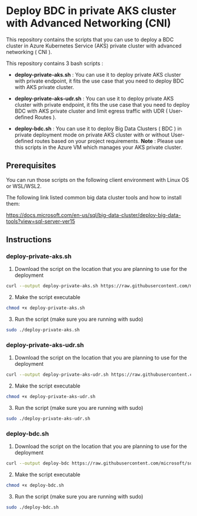 # Deploy BDC in private AKS cluster with Advanced Networking (CNI)

This repository contains the scripts that you can use to deploy a BDC cluster in Azure Kubernetes Service (AKS) private cluster with advanced networking ( CNI ). 

This repository contains 3 bash scripts : 
- **deploy-private-aks.sh** : You can use it to deploy private AKS cluster with private endpoint, it fits the use case that you need to deploy BDC with AKS private cluster.

- **deploy-private-aks-udr.sh** : You can use it to deploy private AKS cluster with private endpoint, it fits the use case that you need to deploy BDC with AKS private cluster and limit egress traffic with UDR ( User-defined Routes ). 

- **deploy-bdc.sh** : You can use it to deploy Big Data Clusters ( BDC ) in private deployment mode on private AKS cluster with or without User-defined routes based on your project requirements.  **Note** : Please use this scripts in the Azure VM which manages your AKS private cluster. 


## Prerequisites

You can run those scripts on the following client environment with Linux OS or WSL/WSL2.

The following link listed common big data cluster tools and how to install them:

https://docs.microsoft.com/en-us/sql/big-data-cluster/deploy-big-data-tools?view=sql-server-ver15


## Instructions

### deploy-private-aks.sh

1. Download the script on the location that you are planning to use for the deployment

``` bash
curl --output deploy-private-aks.sh https://raw.githubusercontent.com/microsoft/sql-server-samples/master/samples/features/sql-big-data-cluster/deployment/private-aks/scripts/deploy-private-aks.sh
```

2. Make the script executable

``` bash
chmod +x deploy-private-aks.sh
```

3. Run the script (make sure you are running with sudo)

``` bash
sudo ./deploy-private-aks.sh
```

### deploy-private-aks-udr.sh

1. Download the script on the location that you are planning to use for the deployment

``` bash
curl --output deploy-private-aks-udr.sh https://raw.githubusercontent.com/microsoft/sql-server-samples/master/samples/features/sql-big-data-cluster/deployment/private-aks/scripts/deploy-private-aks-udr.sh
```

2. Make the script executable

``` bash
chmod +x deploy-private-aks-udr.sh
```

3. Run the script (make sure you are running with sudo)

``` bash
sudo ./deploy-private-aks-udr.sh
```

### deploy-bdc.sh


1. Download the script on the location that you are planning to use for the deployment

``` bash
curl --output deploy-bdc https://raw.githubusercontent.com/microsoft/sql-server-samples/master/samples/features/sql-big-data-cluster/deployment/private-aks/scripts/deploy-bdc.sh
```

2. Make the script executable

``` bash
chmod +x deploy-bdc.sh
```

3. Run the script (make sure you are running with sudo)

``` bash
sudo ./deploy-bdc.sh
```

